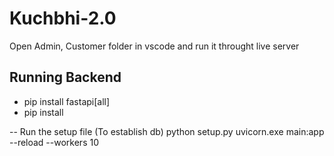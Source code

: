 # Kuchbhi-2.0

Open Admin, Customer folder in vscode and run it throught live server

## Running Backend

* pip install fastapi[all]
* pip install 

-- Run the setup file (To establish db)
python setup.py
uvicorn.exe main:app --reload --workers 10
